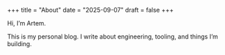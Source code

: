 +++
title = "About"
date = "2025-09-07"
draft = false
+++

Hi, I’m Artem.

This is my personal blog. I write about engineering, tooling, and things I’m building. 